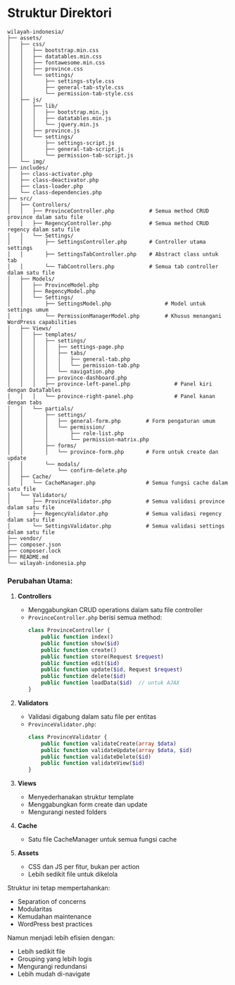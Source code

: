 # Struktur Direktori

```
wilayah-indonesia/
├── assets/
│   ├── css/
│   │   ├── bootstrap.min.css
│   │   ├── datatables.min.css
│   │   ├── fontawesome.min.css
│   │   ├── province.css
│   │   └── settings/
│   │       ├── settings-style.css                    
│   │       ├── general-tab-style.css                
│   │       └── permission-tab-style.css             
│   ├── js/
│   │   ├── lib/
│   │   │   ├── bootstrap.min.js
│   │   │   ├── datatables.min.js
│   │   │   └── jquery.min.js
│   │   ├── province.js
│   │   └── settings/
│   │       ├── settings-script.js                    
│   │       ├── general-tab-script.js                 
│   │       └── permission-tab-script.js
│   └── img/
├── includes/
│   ├── class-activator.php
│   ├── class-deactivator.php
│   ├── class-loader.php
│   └── class-dependencies.php
├── src/
│   ├── Controllers/
│   │   ├── ProvinceController.php           # Semua method CRUD province dalam satu file
│   │   ├── RegencyController.php            # Semua method CRUD regency dalam satu file
│   │   └── Settings/
│   │       ├── SettingsController.php       # Controller utama settings
│   │       ├── SettingsTabController.php    # Abstract class untuk tab
│   │       └── TabControllers.php           # Semua tab controller dalam satu file
│   ├── Models/
│   │   ├── ProvinceModel.php
│   │   ├── RegencyModel.php
│   │   └── Settings/
│   │       ├── SettingsModel.php                 # Model untuk settings umum
│   │       └── PermissionManagerModel.php        # Khusus menangani WordPress capabilities
│   ├── Views/
│   │   ├── templates/
│   │   │   ├── settings/
│   │   │   │   ├── settings-page.php        
│   │   │   │   ├── tabs/
│   │   │   │   │   ├── general-tab.php     
│   │   │   │   │   └── permission-tab.php  
│   │   │   │   └── navigation.php          
│   │   │   ├── province-dashboard.php
│   │   │   ├── province-left-panel.php              # Panel kiri dengan DataTables
│   │   │   └── province-right-panel.php             # Panel kanan dengan tabs
│   │   └── partials/
│   │       ├── settings/
│   │       │   ├── general-form.php        # Form pengaturan umum
│   │       │   └── permission/
│   │       │       ├── role-list.php       
│   │       │       └── permission-matrix.php
│   │       ├── forms/
│   │       │   └── province-form.php       # Form untuk create dan update
│   │       └── modals/
│   │           └── confirm-delete.php
│   ├── Cache/
│   │   └── CacheManager.php                # Semua fungsi cache dalam satu file
│   └── Validators/
│       ├── ProvinceValidator.php           # Semua validasi province dalam satu file
│       ├── RegencyValidator.php            # Semua validasi regency dalam satu file
│       └── SettingsValidator.php           # Semua validasi settings dalam satu file
├── vendor/
├── composer.json
├── composer.lock
├── README.md
└── wilayah-indonesia.php
```

### Perubahan Utama:

1. **Controllers**
   - Menggabungkan CRUD operations dalam satu file controller
   - `ProvinceController.php` berisi semua method:
     ```php
     class ProvinceController {
         public function index()
         public function show($id)
         public function create()
         public function store(Request $request)
         public function edit($id)
         public function update($id, Request $request)
         public function delete($id)
         public function loadData($id)  // untuk AJAX
     }
     ```

2. **Validators**
   - Validasi digabung dalam satu file per entitas
   - `ProvinceValidator.php`:
     ```php
     class ProvinceValidator {
         public function validateCreate(array $data)
         public function validateUpdate(array $data, $id)
         public function validateDelete($id)
         public function validateView($id)
     }
     ```

3. **Views**
   - Menyederhanakan struktur template
   - Menggabungkan form create dan update
   - Mengurangi nested folders

4. **Cache**
   - Satu file CacheManager untuk semua fungsi cache

5. **Assets**
   - CSS dan JS per fitur, bukan per action
   - Lebih sedikit file untuk dikelola

Struktur ini tetap mempertahankan:
- Separation of concerns
- Modularitas
- Kemudahan maintenance
- WordPress best practices

Namun menjadi lebih efisien dengan:
- Lebih sedikit file
- Grouping yang lebih logis
- Mengurangi redundansi
- Lebih mudah di-navigate

